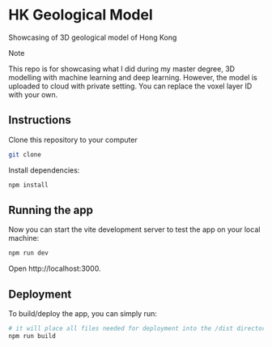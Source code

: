 # HK Geological Model
Showcasing of 3D geological model of Hong Kong

> [!NOTE]
> This repo is for showcasing what I did during my master degree, 3D modelling with machine learning and deep learning.
> However, the model is uploaded to cloud with private setting.
> You can replace the voxel layer ID with your own.

## Instructions

Clone this repository to your computer

```sh
git clone
```

Install dependencies:

```sh
npm install
```

## Running the app

Now you can start the vite development server to test the app on your local machine:

```sh
npm run dev
```

Open http://localhost:3000.

## Deployment

To build/deploy the app, you can simply run:

```sh
# it will place all files needed for deployment into the /dist directory
npm run build
```

